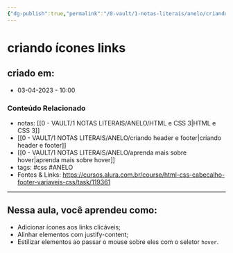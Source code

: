```yaml
---
{"dg-publish":true,"permalink":"/0-vault/1-notas-literais/anelo/criando-icones-links/","tags":["css","ANELO"],"dgHomeLink":true,"dgShowLocalGraph":true,"dgShowFileTree":true,"dgEnableSearch":true}
---
```


# criando ícones links

## criado em: 
-  03-04-2023 - 10:00

### Conteúdo Relacionado
- notas: [[0 - VAULT/1 NOTAS LITERAIS/ANELO/HTML e CSS 3\|HTML e CSS 3]]
- [[0 - VAULT/1 NOTAS LITERAIS/ANELO/criando header e footer\|criando header e footer]]
- [[0 - VAULT/1 NOTAS LITERAIS/ANELO/aprenda mais sobre hover\|aprenda mais sobre hover]]
- tags: #css #ANELO
- Fontes & Links:  https://cursos.alura.com.br/course/html-css-cabecalho-footer-variaveis-css/task/119361

---

## Nessa aula, você aprendeu como:

-   Adicionar ícones aos links clicáveis;
-   Alinhar elementos com justify-content;
-   Estilizar elementos ao passar o mouse sobre eles com o seletor `hover`.